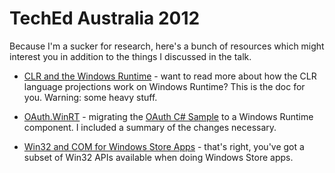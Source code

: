 TechEd Australia 2012
============

Because I'm a sucker for research, here's a bunch of resources which might interest you in addition to the things I discussed in the talk.

 - [CLR and the Windows Runtime](http://go.microsoft.com/fwlink/p/?LinkId=243099) - want to read more about how the CLR language projections work on Windows Runtime? This is the doc for you. Warning: some heavy stuff.

 - [OAuth.WinRT](https://github.com/shiftkey/oauth-winrt) - migrating the [OAuth C# Sample](http://oauth.googlecode.com/svn/code/csharp/OAuthBase.cs) to a Windows Runtime component. I included a summary of the changes necessary.

 - [Win32 and COM for Windows Store Apps](http://msdn.microsoft.com/en-us/library/windows/apps/br205757.aspx) - that's right, you've got a subset of Win32 APIs available when doing Windows Store apps.